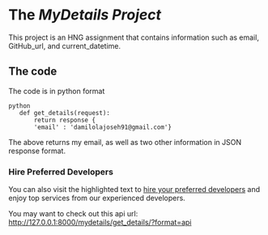 # The *MyDetails Project*

This project is an HNG assignment that contains information such as email, GitHub_url, and current_datetime.
## The code

The code is in python format
````
python
   def get_details(request):
       return response {
       'email' : 'damilolajoseh91@gmail.com'}
``````
The above returns my email, as well as two other information in JSON response format.

### Hire Preferred Developers
You can also visit the highlighted text to [hire your preferred developers](https://hng.tech/hire/python-developers) 
and enjoy top services from our experienced developers.

You may want to check out this api url: http://127.0.0.1:8000/mydetails/get_details/?format=api